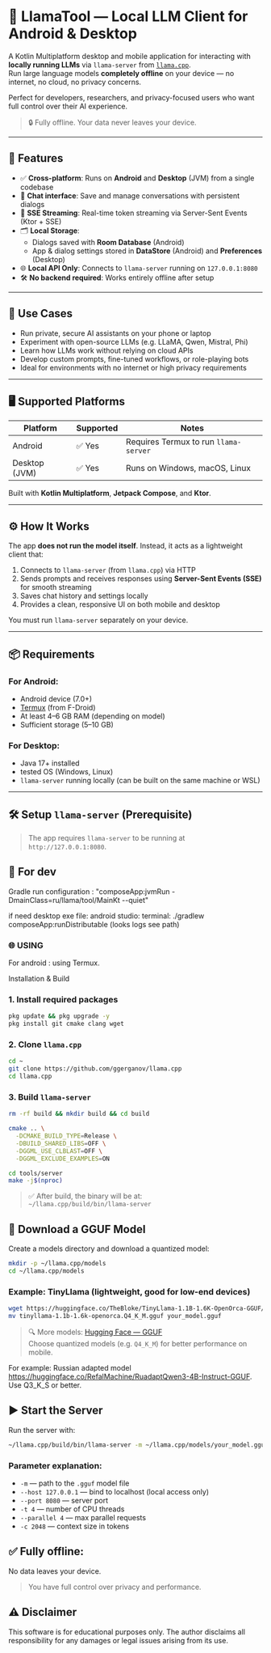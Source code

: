 # 🧠 LlamaTool — Local LLM Client for Android & Desktop

A Kotlin Multiplatform desktop and mobile application for interacting with **locally running LLMs** via `llama-server` from [`llama.cpp`](https://github.com/ggerganov/llama.cpp).  
Run large language models **completely offline** on your device — no internet, no cloud, no privacy concerns.

Perfect for developers, researchers, and privacy-focused users who want full control over their AI experience.

> 🔒 Fully offline. Your data never leaves your device.

---

## 🚀 Features

- ✅ **Cross-platform**: Runs on **Android** and **Desktop** (JVM) from a single codebase
- 💬 **Chat interface**: Save and manage conversations with persistent dialogs
- 🔄 **SSE Streaming**: Real-time token streaming via Server-Sent Events (Ktor + SSE)
- 🗂️ **Local Storage**:
  - Dialogs saved with **Room Database** (Android)
  - App & dialog settings stored in **DataStore** (Android) and **Preferences** (Desktop)
- 🌐 **Local API Only**: Connects to `llama-server` running on `127.0.0.1:8080`
- 🛠️ **No backend required**: Works entirely offline after setup

---

## 📱 Use Cases

- Run private, secure AI assistants on your phone or laptop
- Experiment with open-source LLMs (e.g. LLaMA, Qwen, Mistral, Phi)
- Learn how LLMs work without relying on cloud APIs
- Develop custom prompts, fine-tuned workflows, or role-playing bots
- Ideal for environments with no internet or high privacy requirements

---

## 🖥️ Supported Platforms

| Platform  | Supported | Notes |
|---------|-----------|-------|
| Android | ✅ Yes    | Requires Termux to run `llama-server` |
| Desktop (JVM) | ✅ Yes | Runs on Windows, macOS, Linux |

Built with **Kotlin Multiplatform**, **Jetpack Compose**, and **Ktor**.

---

## ⚙️ How It Works

The app **does not run the model itself**. Instead, it acts as a lightweight client that:

1. Connects to `llama-server` (from `llama.cpp`) via HTTP
2. Sends prompts and receives responses using **Server-Sent Events (SSE)** for smooth streaming
3. Saves chat history and settings locally
4. Provides a clean, responsive UI on both mobile and desktop

You must run `llama-server` separately on your device.

---

## 📦 Requirements

### For Android:
- Android device (7.0+)
- [Termux](https://f-droid.org/packages/com.termux/) (from F-Droid)
- At least 4–6 GB RAM (depending on model)
- Sufficient storage (5–10 GB)

### For Desktop:
- Java 17+ installed
- tested OS (Windows, Linux)
- `llama-server` running locally (can be built on the same machine or WSL)

---

## 🛠️ Setup `llama-server` (Prerequisite)

> The app requires `llama-server` to be running at `http://127.0.0.1:8080`.



## 💬 For dev
Gradle run configuration : "composeApp:jvmRun -DmainClass=ru/llama/tool/MainKt --quiet"

if need desktop exe file: 
android studio: terminal: ./gradlew composeApp:runDistributable (looks logs see path)


### 🌐 USING 

For android : using Termux.

Installation & Build

### 1. Install required packages

```bash
pkg update && pkg upgrade -y
pkg install git cmake clang wget
```

### 2. Clone `llama.cpp`

```bash
cd ~
git clone https://github.com/ggerganov/llama.cpp
cd llama.cpp
```

### 3. Build `llama-server`

```bash
rm -rf build && mkdir build && cd build

cmake .. \
  -DCMAKE_BUILD_TYPE=Release \
  -DBUILD_SHARED_LIBS=OFF \
  -DGGML_USE_CLBLAST=OFF \
  -DGGML_EXCLUDE_EXAMPLES=ON

cd tools/server
make -j$(nproc)
```

> ✅ After build, the binary will be at:  
> `~/llama.cpp/build/bin/llama-server`

## 📂 Download a GGUF Model

Create a models directory and download a quantized model:

```bash
mkdir -p ~/llama.cpp/models
cd ~/llama.cpp/models
```

### Example: TinyLlama (lightweight, good for low-end devices)

```bash
wget https://huggingface.co/TheBloke/TinyLlama-1.1B-1.6K-OpenOrca-GGUF/resolve/main/tinyllama-1.1b-1.6k-openorca.Q4_K_M.gguf
mv tinyllama-1.1b-1.6k-openorca.Q4_K_M.gguf your_model.gguf
```

> 🔍 More models: [Hugging Face — GGUF](https://huggingface.co/models?search=gguf)  
> Choose quantized models (e.g. `Q4_K_M`) for better performance on mobile.

For example:  Russian adapted model
https://huggingface.co/RefalMachine/RuadaptQwen3-4B-Instruct-GGUF.
Use Q3_K_S or better.

## ▶️ Start the Server

Run the server with:

```bash
~/llama.cpp/build/bin/llama-server -m ~/llama.cpp/models/your_model.gguf --host 127.0.0.1 --port 8080 -t 4 --parallel 4 -c 2048
```

### Parameter explanation:
- `-m` — path to the `.gguf` model file
- `--host 127.0.0.1` — bind to localhost (local access only)
- `--port 8080` — server port
- `-t 4` — number of CPU threads
- `--parallel 4` — max parallel requests
- `-c 2048` — context size in tokens


## ✅ Fully offline:
 No data leaves your device.  
> You have full control over privacy and performance.



## ⚠️ Disclaimer
This software is for educational purposes only. The author disclaims all responsibility 
for any damages or legal issues arising from its use.
